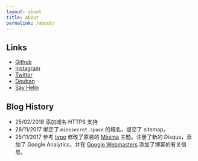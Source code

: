 ```yaml
---
layout: about
title: About
permalink: /about/
---
```



## Links
* [Github](https://github.com/zchan0)
* [Instagram](https://www.instagram.com/zcccen/)
* [Twitter](https://twitter.com/zcchan0)
* [Douban](https://www.douban.com/people/theyear/)
* [Say Hello](mailto://zchan0@outlook.com)

## Blog History

- 25/02/2018 添加域名 HTTPS 支持
- 26/11/2017 绑定了 `minesecret.space` 的域名，提交了 sitemap。
- 25/11/2017 参考 [typo](https://github.com/sofish/typo.css) 修改了原装的 [Minima](https://github.com/jekyll/minima) 主题。注册了新的 Disqus，添加了 Google Analytics，并在 [Google Webmasters](https://www.google.com/webmasters/#?modal_active=none) 添加了博客的有关信息。

